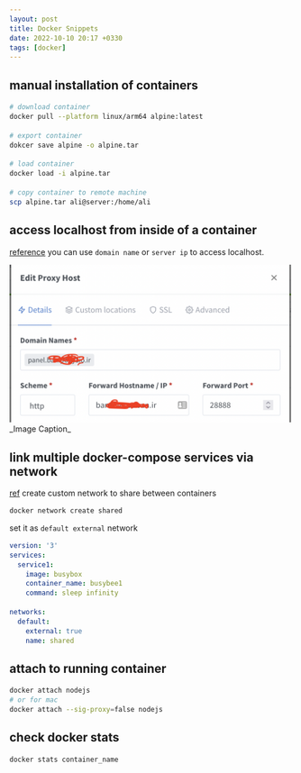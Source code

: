 ```yaml
---
layout: post
title: Docker Snippets
date: 2022-10-10 20:17 +0330
tags: [docker]
---
```


## manual installation of containers

```bash
# download container
docker pull --platform linux/arm64 alpine:latest

# export container
dokcer save alpine -o alpine.tar

# load container
docker load -i alpine.tar

# copy container to remote machine
scp alpine.tar ali@server:/home/ali
```

## access localhost from inside of a container
[reference](https://stackoverflow.com/questions/24319662/from-inside-of-a-docker-container-how-do-i-connect-to-the-localhost-of-the-mach)
you can use `domain name` or `server ip` to access localhost.

<img src="/assets/nginx-access-local-from-container.png" width=500>
_Image Caption_

## link multiple docker-compose services via network
[ref](https://tjtelan.com/blog/how-to-link-multiple-docker-compose-via-network)
create custom network to share between containers
```bash
docker network create shared
```
set it as `default external` network
```yaml
version: '3'
services:
  service1:
    image: busybox
    container_name: busybee1
    command: sleep infinity

networks:
  default:
    external: true
    name: shared
```

## attach to running container
```bash
docker attach nodejs
# or for mac
docker attach --sig-proxy=false nodejs
```

## check docker stats
```bash
docker stats container_name
```
